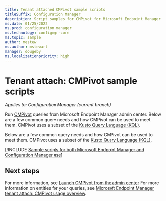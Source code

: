 ```yaml
---
title: Tenant attached CMPivot sample scripts
titleSuffix: Configuration Manager
description: Script samples for CMPivot for Microsoft Endpoint Manager tenant attached devices.
ms.date: 01/25/2022
ms.prod: configuration-manager
ms.technology: configmgr-core
ms.topic: sample
author: mestew
ms.author: mstewart
manager: dougeby
ms.localizationpriority: high
---
```


# Tenant attach: CMPivot sample scripts
<!---->
*Applies to: Configuration Manager (current branch)*

Run [CMPivot](cmpivot-start.md) queries from Microsoft Endpoint Manager admin center. Below are a few common query needs and how CMPivot can be used to meet them. CMPivot uses a subset of the [Kusto Query Language (KQL)](/azure/kusto/query/).

Below are a few common query needs and how CMPivot can be used to meet them. CMPivot uses a subset of the [Kusto Query Language (KQL)](/azure/kusto/query/).

[!INCLUDE [Sample scripts for both Microsoft Endpoint Manager and Configuration Manager use](../core/servers/manage/includes/cmpivot-samples-shared.md)]

## Next steps

For more information, see [Launch CMPivot from the admin center](cmpivot-start.md)
For more information on entities for your queries, see [Microsoft Endpoint Manager tenant attach: CMPivot usage overview](cmpivot-overview-attached.md).